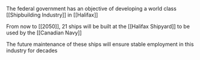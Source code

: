 The federal government has an objective of developing a world class [[Shipbuilding Industry]] in [[Halifax]]

From now to [[2050]], 21 ships will be built at the [[Halifax Shipyard]] to be used by the [[Canadian Navy]]

The future maintenance of these ships will ensure stable employment in this industry for decades